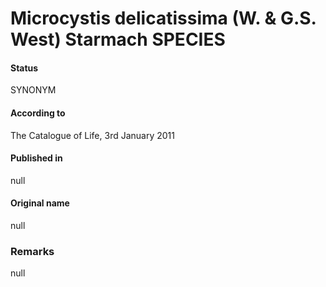 Microcystis delicatissima (W. & G.S. West) Starmach SPECIES
=======

#### Status
SYNONYM

#### According to
The Catalogue of Life, 3rd January 2011

#### Published in
null

#### Original name
null

### Remarks
null